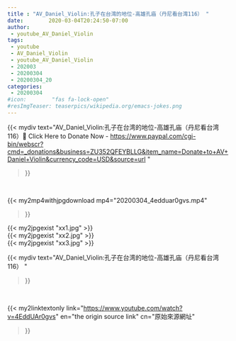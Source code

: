 ```yaml
---
title : "AV_Daniel_Violin:孔子在台湾的地位-高雄孔庙（丹尼看台湾116） "
date:        2020-03-04T20:24:50-07:00
author:
 - youtube_AV_Daniel_Violin
tags:
 - youtube
 - AV_Daniel_Violin
 - youtube_AV_Daniel_Violin
 - 202003
 - 20200304
 - 20200304_20
categories:
 - 20200304
#icon:        "fas fa-lock-open"
#resImgTeaser: teaserpics/wikipedia.org/emacs-jokes.png
---
```


{{< mydiv text="AV_Daniel_Violin:孔子在台湾的地位-高雄孔庙（丹尼看台湾116）📌 Click Here to Donate Now - https://www.paypal.com/cgi-bin/webscr?cmd=_donations&business=ZU352QFEYBLLG&item_name=Donate+to+AV+Daniel+Violin&currency_code=USD&source=url "
>}}
<br>


{{< my2mp4withjpgdownload mp4="20200304_4edduar0gvs.mp4"
>}}

{{< my2jpgexist "xx1.jpg" >}}<br>
{{< my2jpgexist "xx2.jpg" >}}<br>
{{< my2jpgexist "xx3.jpg" >}}<br>



{{< mydiv text="AV_Daniel_Violin:孔子在台湾的地位-高雄孔庙（丹尼看台湾116） "
>}}
<br>

{{< my2linktextonly link="https://www.youtube.com/watch?v=4EddUAr0gvs"
en="the origin source link" cn="原始來源網址"
>}}


<br>

